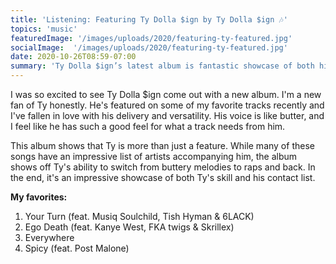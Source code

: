 ```yaml
---
title: 'Listening: Featuring Ty Dolla $ign by Ty Dolla $ign 🎶'
topics: 'music'
featuredImage: '/images/uploads/2020/featuring-ty-featured.jpg'
socialImage:  '/images/uploads/2020/featuring-ty-featured.jpg'
date: 2020-10-26T08:59-07:00
summary: 'Ty Dolla $ign’s latest album is fantastic showcase of both his impressive musicality, and his contact list. He’s more than just a feature on popular tracks and this album proves it beyond a doubt.'
---
```

I was so excited to see Ty Dolla $ign come out with a new album. I'm a new fan of Ty honestly. He's featured on some of my favorite tracks recently and I've fallen in love with his delivery and versatility. His voice is like butter, and I feel like he has such a good feel for what a track needs from him.

This album shows that Ty is more than just a feature. While many of these songs have an impressive list of artists accompanying him, the album shows off Ty's ability to switch from buttery melodies to raps and back. In the end, it's an impressive showcase of both Ty's skill and his contact list.

**My favorites:**

1. Your Turn (feat. Musiq Soulchild, Tish Hyman & 6LACK)
2. Ego Death (feat. Kanye West, FKA twigs & Skrillex)
3. Everywhere
4. Spicy (feat. Post Malone)
